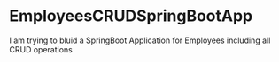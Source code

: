 # EmployeesCRUDSpringBootApp
I am trying to bluid a SpringBoot Application for Employees including all CRUD operations
